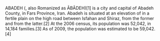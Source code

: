 ABADEH (, also Romanized as ĀBĀDEH)[1] is a city and capital of Abadeh County, in Fars Province, Iran. Abadeh is situated at an elevation of in a fertile plain on the high road between Isfahan and Shiraz, from the former and from the latter.[2] At the 2006 census, its population was 52,042, in 14,184 families.[3] As of 2009, the population was estimated to be 59,042.[4]
